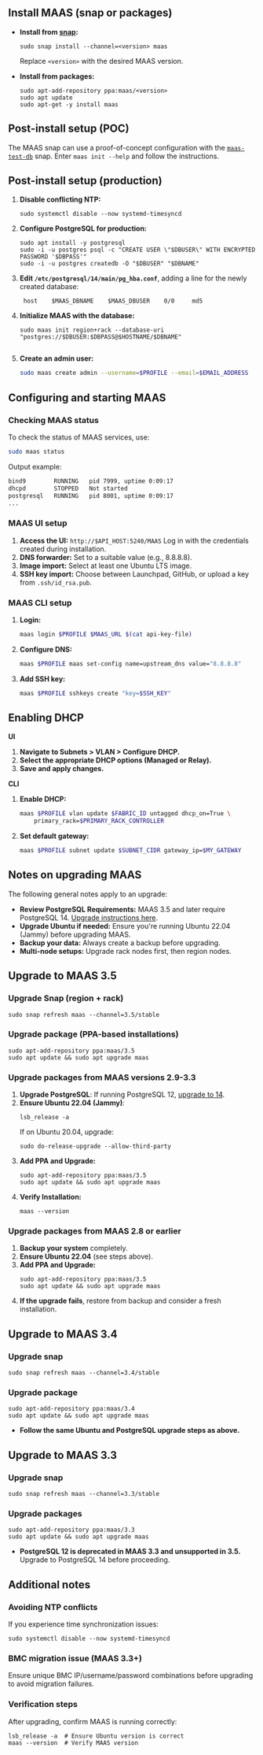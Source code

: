 ## Install MAAS (snap or packages)

* **Install from [snap](https://snapcraft.io/maas):**
   ```nohighlight
   sudo snap install --channel=<version> maas
   ```
   Replace `<version>` with the desired MAAS version.

* **Install from packages:**
   ```nohighlight
   sudo apt-add-repository ppa:maas/<version>
   sudo apt update
   sudo apt-get -y install maas
   ```
## Post-install setup (POC)

The MAAS snap can use a proof-of-concept configuration with the [`maas-test-db`](https://snapcraft.io/maas-test-db) snap. Enter `maas init --help` and follow the instructions.

## Post-install setup (production)

1. **Disable conflicting NTP:**
   ```nohighlight
   sudo systemctl disable --now systemd-timesyncd
   ```

2. **Configure PostgreSQL for production:**
   ```nohighlight
   sudo apt install -y postgresql
   sudo -i -u postgres psql -c "CREATE USER \"$DBUSER\" WITH ENCRYPTED PASSWORD '$DBPASS'"
   sudo -i -u postgres createdb -O "$DBUSER" "$DBNAME"
   ```
3. **Edit `/etc/postgresql/14/main/pg_hba.conf`**, adding a line for the newly created database:
   ```nohighlight
    host    $MAAS_DBNAME    $MAAS_DBUSER    0/0     md5

4. **Initialize MAAS with the database:**
   ```nohighlight
   sudo maas init region+rack --database-uri "postgres://$DBUSER:$DBPASS@$HOSTNAME/$DBNAME"
   ```

   ```
5. **Create an admin user:**
   ```bash
   sudo maas create admin --username=$PROFILE --email=$EMAIL_ADDRESS
   ```

## Configuring and starting MAAS

### Checking MAAS status

To check the status of MAAS services, use:
```bash
sudo maas status
```
Output example:
```bash
bind9        RUNNING   pid 7999, uptime 0:09:17
dhcpd        STOPPED   Not started
postgresql   RUNNING   pid 8001, uptime 0:09:17
...
```

### MAAS UI setup

1. **Access the UI:**
   ```http://$API_HOST:5240/MAAS```
   Log in with the credentials created during installation.
2. **DNS forwarder:** Set to a suitable value (e.g., 8.8.8.8).
3. **Image import:** Select at least one Ubuntu LTS image.
4. **SSH key import:** Choose between Launchpad, GitHub, or upload a key from `.ssh/id_rsa.pub`.

### MAAS CLI setup

1. **Login:**
   ```bash
   maas login $PROFILE $MAAS_URL $(cat api-key-file)
   ```
2. **Configure DNS:**
   ```bash
   maas $PROFILE maas set-config name=upstream_dns value="8.8.8.8"
   ```
3. **Add SSH key:**
   ```bash
   maas $PROFILE sshkeys create "key=$SSH_KEY"
   ```

## Enabling DHCP

**UI**
1. **Navigate to Subnets > VLAN > Configure DHCP.**
2. **Select the appropriate DHCP options (Managed or Relay).**
3. **Save and apply changes.**

**CLI**
1. **Enable DHCP:**
   ```bash
   maas $PROFILE vlan update $FABRIC_ID untagged dhcp_on=True \
       primary_rack=$PRIMARY_RACK_CONTROLLER
   ```
2. **Set default gateway:**
   ```bash
   maas $PROFILE subnet update $SUBNET_CIDR gateway_ip=$MY_GATEWAY
   ```
## Notes on upgrading MAAS

The following general notes apply to an upgrade:

- **Review PostgreSQL Requirements:** MAAS 3.5 and later require PostgreSQL 14. [Upgrade instructions here](/t/how-to-upgrade-postgresql-v12-to-v14/7203).
- **Upgrade Ubuntu if needed:** Ensure you're running Ubuntu 22.04 (Jammy) before upgrading MAAS.
- **Backup your data:** Always create a backup before upgrading.
- **Multi-node setups:** Upgrade rack nodes first, then region nodes.

##  Upgrade to MAAS 3.5

### Upgrade Snap (region + rack)
```nohighlight
sudo snap refresh maas --channel=3.5/stable
```

### Upgrade package (PPA-based installations)
```nohighlight
sudo apt-add-repository ppa:maas/3.5
sudo apt update && sudo apt upgrade maas
```

###  Upgrade packages from MAAS versions 2.9-3.3

1. **Upgrade PostgreSQL**: If running PostgreSQL 12, [upgrade to 14](/t/how-to-upgrade-postgresql-v12-to-v14/7203).
2. **Ensure Ubuntu 22.04 (Jammy)**:
   ```nohighlight
   lsb_release -a
   ```
   If on Ubuntu 20.04, upgrade:
   ```nohighlight
   sudo do-release-upgrade --allow-third-party
   ```
3. **Add PPA and Upgrade:**
   ```nohighlight
   sudo apt-add-repository ppa:maas/3.5
   sudo apt update && sudo apt upgrade maas
   ```
4. **Verify Installation:**
   ```nohighlight
   maas --version
   ```

### Upgrade packages from MAAS 2.8 or earlier

1. **Backup your system** completely.
2. **Ensure Ubuntu 22.04** (see steps above).
3. **Add PPA and Upgrade:**
   ```nohighlight
   sudo apt-add-repository ppa:maas/3.5
   sudo apt update && sudo apt upgrade maas
   ```
4. **If the upgrade fails**, restore from backup and consider a fresh installation.
   
## Upgrade to MAAS 3.4

### Upgrade snap
```nohighlight
sudo snap refresh maas --channel=3.4/stable
```

### Upgrade package
```nohighlight
sudo apt-add-repository ppa:maas/3.4
sudo apt update && sudo apt upgrade maas
```

- **Follow the same Ubuntu and PostgreSQL upgrade steps as above.**

## Upgrade to MAAS 3.3

### Upgrade snap
```nohighlight
sudo snap refresh maas --channel=3.3/stable
```

### Upgrade packages
```nohighlight
sudo apt-add-repository ppa:maas/3.3
sudo apt update && sudo apt upgrade maas
```

- **PostgreSQL 12 is deprecated in MAAS 3.3 and unsupported in 3.5.** Upgrade to PostgreSQL 14 before proceeding.

## Additional notes

### Avoiding NTP conflicts

If you experience time synchronization issues:

```nohighlight
sudo systemctl disable --now systemd-timesyncd
```

### BMC migration issue (MAAS 3.3+)

Ensure unique BMC IP/username/password combinations before upgrading to avoid migration failures.

### Verification steps

After upgrading, confirm MAAS is running correctly:
```nohighlight
lsb_release -a  # Ensure Ubuntu version is correct
maas --version  # Verify MAAS version
```
